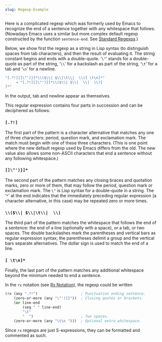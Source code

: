 ```yaml
---
slug: Regexp-Example
---
```


Here is a complicated regexp which was formerly used by Emacs to recognize the end of a sentence together with any whitespace that follows. (Nowadays Emacs uses a similar but more complex default regexp constructed by the function `sentence-end`. See [Standard Regexps](Standard-Regexps).)

Below, we show first the regexp as a string in Lisp syntax (to distinguish spaces from tab characters), and then the result of evaluating it. The string constant begins and ends with a double-quote. ‘`\"`’ stands for a double-quote as part of the string, ‘`\\`’ for a backslash as part of the string, ‘`\t`’ for a tab and ‘`\n`’ for a newline.

```lisp
"[.?!][]\"')}]*\\($\\| $\\|\t\\|  \\)[ \t\n]*"
     ⇒ "[.?!][]\"')}]*\\($\\| $\\|  \\|  \\)[
]*"
```

In the output, tab and newline appear as themselves.

This regular expression contains four parts in succession and can be deciphered as follows:

### `[.?!]`

The first part of the pattern is a character alternative that matches any one of three characters: period, question mark, and exclamation mark. The match must begin with one of these three characters. (This is one point where the new default regexp used by Emacs differs from the old. The new value also allows some non-ASCII characters that end a sentence without any following whitespace.)

### `[]\"')}]*`

The second part of the pattern matches any closing braces and quotation marks, zero or more of them, that may follow the period, question mark or exclamation mark. The `\"` is Lisp syntax for a double-quote in a string. The ‘`*`’ at the end indicates that the immediately preceding regular expression (a character alternative, in this case) may be repeated zero or more times.

### `\\($\\| $\\|\t\\|  \\)`

The third part of the pattern matches the whitespace that follows the end of a sentence: the end of a line (optionally with a space), or a tab, or two spaces. The double backslashes mark the parentheses and vertical bars as regular expression syntax; the parentheses delimit a group and the vertical bars separate alternatives. The dollar sign is used to match the end of a line.

### `[ \t\n]*`

Finally, the last part of the pattern matches any additional whitespace beyond the minimum needed to end a sentence.

In the `rx` notation (see [Rx Notation](Rx-Notation)), the regexp could be written

```lisp
(rx (any ".?!")                    ; Punctuation ending sentence.
    (zero-or-more (any "\"')]}"))  ; Closing quotes or brackets.
    (or line-end
        (seq " " line-end)
        "\t"
        "  ")                      ; Two spaces.
    (zero-or-more (any "\t\n ")))  ; Optional extra whitespace.
```

Since `rx` regexps are just S-expressions, they can be formatted and commented as such.
